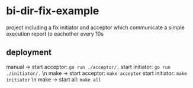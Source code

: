 # bi-dir-fix-example

project including a fix initiator and acceptor which communicate a simple
execution report to eachother every 10s

## deployment

manual -> start acceptor: `go run ./acceptor/.` start initiator:
`go run ./initiator/.` \n make -> start acceptor: `make acceptor` start
initiator: `make initiator` \n make -> start all: `make all`
